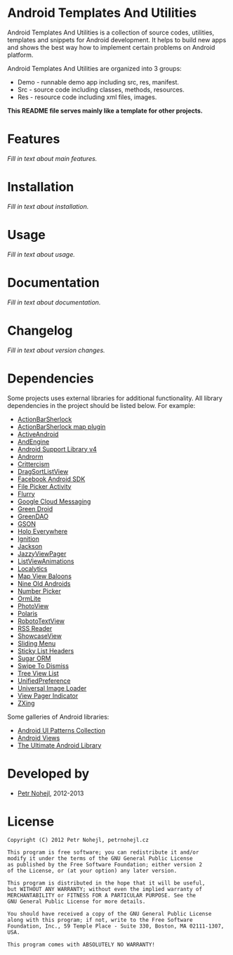 Android Templates And Utilities
===============================

Android Templates And Utilities is a collection of source codes, utilities, 
templates and snippets for Android development. It helps to build new apps and 
shows the best way how to implement certain problems on Android platform.

Android Templates And Utilities are organized into 3 groups:

* Demo - runnable demo app including src, res, manifest.
* Src - source code including classes, methods, resources.
* Res - resource code including xml files, images.

**This README file serves mainly like a template for other projects.**


Features
========

*Fill in text about main features.*


Installation
============

*Fill in text about installation.*


Usage
=====

*Fill in text about usage.*


Documentation
=============

*Fill in text about documentation.*


Changelog
=========

*Fill in text about version changes.*


Dependencies
============

Some projects uses external libraries for additional functionality. All library
dependencies in the project should be listed below. For example:

* [ActionBarSherlock](http://actionbarsherlock.com/)
* [ActionBarSherlock map plugin](https://github.com/JakeWharton/ActionBarSherlock-Plugin-Maps)
* [ActiveAndroid](http://www.activeandroid.com/)
* [AndEngine](http://www.andengine.org/)
* [Android Support Library v4](http://developer.android.com/tools/extras/support-library.html)
* [Androrm](http://androrm.the-pixelpla.net/)
* [Crittercism](http://www.crittercism.com)
* [DragSortListView](https://github.com/bauerca/drag-sort-listview)
* [Facebook Android SDK](https://github.com/facebook/facebook-android-sdk)
* [File Picker Activity](https://github.com/Kaloer/Android-File-Picker-Activity)
* [Flurry](http://www.flurry.com/)
* [Google Cloud Messaging](http://developer.android.com/sdk/index.html)
* [Green Droid](https://github.com/cyrilmottier/GreenDroid)
* [GreenDAO](http://greendao-orm.com/)
* [GSON](http://code.google.com/p/google-gson/)
* [Holo Everywhere](https://github.com/ChristopheVersieux/HoloEverywhere)
* [Ignition](https://github.com/kaeppler/ignition)
* [Jackson](http://jackson.codehaus.org/)
* [JazzyViewPager](https://github.com/jfeinstein10/JazzyViewPager)
* [ListViewAnimations](https://github.com/nhaarman/ListViewAnimations)
* [Localytics](http://www.localytics.com/)
* [Map View Baloons](https://github.com/jgilfelt/android-mapviewballoons)
* [Nine Old Androids](https://github.com/JakeWharton/NineOldAndroids)
* [Number Picker](https://github.com/novak/numpicker-demo)
* [OrmLite](http://ormlite.com/)
* [PhotoView](https://github.com/chrisbanes/PhotoView)
* [Polaris](https://github.com/cyrilmottier/Polaris)
* [RobotoTextView](https://github.com/johnkil/Android-RobotoTextView)
* [RSS Reader](https://github.com/matshofman/Android-RSS-Reader-Library)
* [ShowcaseView](https://github.com/Espiandev/ShowcaseView)
* [Sliding Menu](https://github.com/jfeinstein10/SlidingMenu)
* [Sticky List Headers](https://github.com/emilsjolander/StickyListHeaders)
* [Sugar ORM](http://satyan.github.com/sugar/index.html)
* [Swipe To Dismiss](https://github.com/JakeWharton/SwipeToDismissNOA)
* [Tree View List](http://code.google.com/p/tree-view-list-android/)
* [UnifiedPreference](https://github.com/saik0/UnifiedPreference)
* [Universal Image Loader](https://github.com/nostra13/Android-Universal-Image-Loader)
* [View Pager Indicator](https://github.com/JakeWharton/Android-ViewPagerIndicator)
* [ZXing](http://code.google.com/p/zxing/)

Some galleries of Android libraries:

* [Android UI Patterns Collection](https://play.google.com/store/apps/details?id=com.groidify.uipatterns)
* [Android Views](http://www.androidviews.net/)
* [The Ultimate Android Library](http://www.theultimateandroidlibrary.com/)


Developed by
============

* [Petr Nohejl](http://petrnohejl.cz), 2012-2013


License
=======

    Copyright (C) 2012 Petr Nohejl, petrnohejl.cz

    This program is free software; you can redistribute it and/or
    modify it under the terms of the GNU General Public License
    as published by the Free Software Foundation; either version 2
    of the License, or (at your option) any later version.
    
    This program is distributed in the hope that it will be useful,
    but WITHOUT ANY WARRANTY; without even the implied warranty of
    MERCHANTABILITY or FITNESS FOR A PARTICULAR PURPOSE. See the
    GNU General Public License for more details.
    
    You should have received a copy of the GNU General Public License
    along with this program; if not, write to the Free Software
    Foundation, Inc., 59 Temple Place - Suite 330, Boston, MA 02111-1307, USA.
    
    This program comes with ABSOLUTELY NO WARRANTY!

